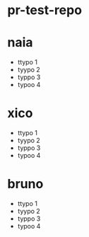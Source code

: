 # pr-test-repo

# naia
- ttypo 1
- tyypo 2
- typpo 3
- typoo 4

# xico
- ttypo 1
- tyypo 2
- typpo 3
- typoo 4

# bruno
- ttypo 1
- tyypo 2
- typpo 3
- typoo 4
